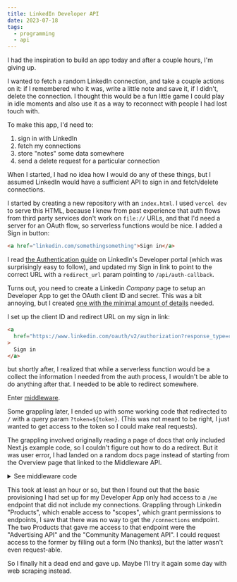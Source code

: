 ```yaml
---
title: LinkedIn Developer API
date: 2023-07-18
tags:
  - programming
  - api
---
```


I had the inspiration to build an app today and after a couple hours, I'm giving up.

I wanted to fetch a random LinkedIn connection, and take a couple actions on it:
if I remembered who it was, write a little note and save it, if I didn't, delete
the connection. I thought this would be a fun little game I could play in idle
moments and also use it as a way to reconnect with people I had lost touch with.

To make this app, I'd need to:

1. sign in with LinkedIn
2. fetch my connections
3. store "notes" some data somewhere
4. send a delete request for a particular connection

When I started, I had no idea how I would do any of these things, but I assumed LinkedIn would have
a sufficient API to sign in and fetch/delete connections.

I started by creating a new repository with an `index.html`. I used `vercel dev` to serve this
HTML, because I knew from past experience that auth flows from third party services
don't work on `file://` URLs, and that I'd need a server for an OAuth flow, so serverless
functions would be nice. I added a Sign in button:

```html
<a href="linkedin.com/somethingsomething">Sign in</a>
```

I read [the Authentication guide][1] on LinkedIn's Developer portal (which was
surprisingly easy to follow), and updated my Sign in link to point to the correct
URL with a `redirect_url` param pointing to `/api/auth-callback`.

Turns out, you need to create a Linkedin _Company_ page to setup an Developer App
to get the OAuth client ID and secret. This was a bit annoying, but I created
[one with the minimal amount of details][2] needed.

I set up the client ID and redirect URL on my sign in link:

```html
<a
  href="https://www.linkedin.com/oauth/v2/authorization?response_type=code&client_id={redacted}&redirect_uri=http%3A%2F%2Flocalhost%3A3000%2Fapi%2Fauth-callback&state=foobar&scope=r_liteprofile%20r_emailaddress"
>
  Sign in
</a>
```

but shortly after, I realized that while a serverless function would be a collect the information I
needed from the auth process, I wouldn't be able to do anything after that. I needed to be able to
redirect somewhere.

Enter [middleware][3].

Some grappling later, I ended up with some working code that redirected to `/` with a query
param `?token=${token}`. (This was not meant to be right, I just wanted to get access to
the token so I could make real requests).

The grappling involved originally reading a page of docs that only included Next.js example
code, so I couldn't figure out how to do a redirect. But it was user error, I had landed on
a random docs page instead of starting from the Overview page that linked to the Middleware API.

<details>
<summary>See middleware code</summary>

```js
export const config = {
  matcher: "/auth-callback",
};

export default async function (req) {
  const reqURL = new URL(req.url);
  const { searchParams: params } = reqURL;
  if (params.has("error")) {
    return Response.redirect(new URL("/?failed=true", req.url));
  }

  const code = params.get("code");

  let token;
  try {
    // hand wave over next step
    token = await getToken(code);
  } catch (e) {
    // nothing
  }

  if (!token) {
    return Response.redirect(new URL("/?failed=true", req.url));
  }

  return Response.redirect(new URL(`/?token=${token}`, req.url));
}

// get token using authCode
async function getToken(code) {
  const queryParams = new URLSearchParams({
    grant_type: "authorization_code",
    code,
    client_id: "{redacted}",
    client_secret: "{redacted}",
    redirect_uri: "http://localhost:3000/auth-callback",
  });

  const res = await await fetch(
    `https://www.linkedin.com/oauth/v2/accessToken?${queryParams}`,
    {
      method: "POST",
      headers: {
        "Content-Type": "application/json",
      },
    },
  );

  const json = await res.json();
  if (res.ok) {
    return json.access_token;
  }

  throw new Error("Failed", json.error);
}
```

</details>

This took at least an hour or so, but then I found out that the basic
provisioning I had set up for my Developer App only had access to a `/me`
endpoint that did not include my connections. Grappling through Linkedin
"Products", which enable access to "scopes", which grant permissions to
endpoints, I saw that there was no way to get the `/connections` endpoint. The
two Products that gave me access to that endpoint were the "Advertising API" and
the "Community Management API". I could request access to the former by filling
out a form (No thanks), but the latter wasn't even request-able.

So I finally hit a dead end and gave up. Maybe I'll try it again some day with
web scraping instead.

[1]: https://learn.microsoft.com/en-us/linkedin/shared/authentication/authentication
[2]: https://www.linkedin.com/company/my-little-company-123
[3]: https://vercel.com/docs/concepts/functions/edge-middleware/middleware-api
